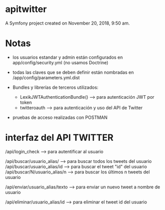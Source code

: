 apitwitter
==========

A Symfony project created on November 20, 2018, 9:50 am.

Notas
=====

- los usuarios estandar y admin están configurados en app/config/security.yml (no usamos Doctrine)
- todas las claves que se deben definir están nombradas en /app/config/parameters.yml.dist
- Bundles y librerías de terceros utilizados:
	- LexikJWTAuthenticationBundle() --> para autenticación JWT por token
	- twitteroauth --> para autenticación y uso del API de Twitter

- pruebas de acceso realizadas con POSTMAN


interfaz del API TWITTER
========================

/api/login_check --> para autentificar al usuario

/api/buscar/usuario_alias/ --> para buscar todos los tweets del usuario
/api/buscar/usuario_alias/id --> para buscar el tweet "id" del usuario
/api/buscar/N/usuario_alias/n --> para buscar los últimos n tweets del usuario

/api/enviar/usuario_alias/texto --> para enviar un nuevo tweet a nombre de usuario

/api/eliminar/usuario_alias/id --> para eliminar el tweet id del usuario
